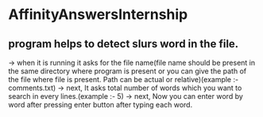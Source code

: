 # AffinityAnswersInternship
program helps to detect slurs word in the file.
----------------------------------------------------------------------------------------------------------------------------------------------------------------------------------
->	when it is running it asks for the file name(file name should be present in the same directory where program is present or 
	you can give the path of the file where file is present. Path can be actual or relative)(example :- comments.txt)
->	next, It asks total number of words which you want to search in every lines.(example :- 5)
->	next, Now you can enter word by word after pressing enter button after typing each word.
